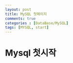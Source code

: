 ```yaml
---
layout: post
title: MySQL 첫페이지 
comments: true
categories : [DataBase/MySQL]
tags: [MYSQL, start]
---
```


# Mysql 첫시작